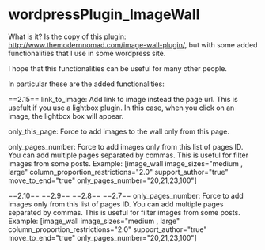 wordpressPlugin_ImageWall
=========================

What is it?
Is the copy of this plugin: http://www.themodernnomad.com/image-wall-plugin/, but with some added functionalities that I use in some wordpress site.

I hope that this functionalities can be useful for many other people.

In particular these are the added functionalities:

==2.15==
link_to_image: Add link to image instead the page url. This is usefult if you use a lightbox plugin. In this case, when you click on an image, the lightbox box will appear.

only_this_page: Force to add images to the wall only from this page.

only_pages_number: Force to add images only from this list of pages ID. You can add multiple pages separated by commas. This is useful for filter images from some posts. 
Example: 
[image_wall image_sizes="medium , large" column_proportion_restrictions="2.0" support_author="true" move_to_end="true" only_pages_number="20,21,23,100"]

==2.10==
==2.9==
==2.8==
==2.7==
only_pages_number: Force to add images only from this list of pages ID. You can add multiple pages separated by commas. This is useful for filter images from some posts. 
Example: 
[image_wall image_sizes="medium , large" column_proportion_restrictions="2.0" support_author="true" move_to_end="true" only_pages_number="20,21,23,100"]
